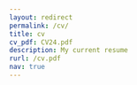 ```yaml
---
layout: redirect
permalink: /cv/
title: cv
cv_pdf: CV24.pdf
description: My current resume
rurl: /cv.pdf
nav: true
---
```

